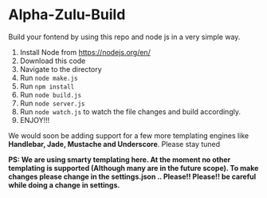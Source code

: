 # Alpha-Zulu-Build
Build your fontend by using this repo and node js in a very simple way.

1. Install Node from https://nodejs.org/en/
2. Download this code
3. Navigate to the directory
4. Run `node make.js`
5. Run `npm install`
6. Run `node build.js`
7. Run `node server.js`
8. Run `node watch.js` to watch the file changes and build accordingly.
9. ENJOY!!!

We would soon be adding support for a few more templating engines like **Handlebar, Jade, Mustache and Underscore**. Please stay tuned

**PS: We are using smarty templating here. At the moment no other templating is supported (Although many are in the future scope). To make changes please change in the settings.json .. Please!! Please!! be careful while doing a change in settings.**
